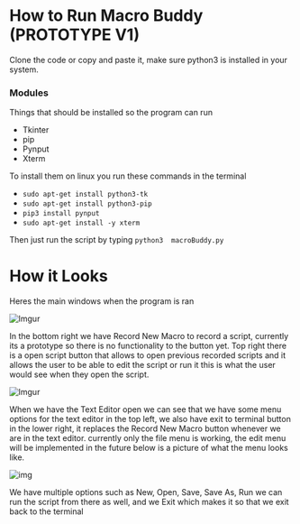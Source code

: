 How to Run Macro Buddy (PROTOTYPE V1)
======


Clone the code or copy and paste it,  make sure python3 is installed in your system.

### Modules

Things that should be installed so the program can run

* Tkinter
* pip
* Pynput
* Xterm 

To install them on linux you run these commands in the terminal 
* ```sudo apt-get install python3-tk```
* ```sudo apt-get install python3-pip```
* ```pip3 install pynput```
* ```sudo apt-get install -y xterm```

Then just run the script by typing ``` python3  macroBuddy.py ```

How it Looks 
======

Heres the main windows when the program is ran

![Imgur](https://i.imgur.com/TMqy5if.png)

In the bottom right we have Record New Macro to record a script, currently its a prototype so there is no functionality to the button yet. Top right there is a open script button that allows to open previous recorded scripts and it allows the user to be able to edit the script or run it this is what the user would see when they open the script. 

![Imgur](https://i.imgur.com/id1tqNj.png)


When we have the Text Editor open we can see that we have some menu options for the text editor in the top left, we also have exit to terminal button in the lower right, it replaces the Record New Macro button whenever we are in the text editor. currently only the file menu is working, the edit menu will be implemented in the future below is a picture of what the menu looks like. 

![img](https://i.imgur.com/0XZD2Ue.png)

We have multiple options such as New, Open, Save, Save As, Run we can run the script from there as well, and we Exit which makes it so that we exit back to the terminal 


